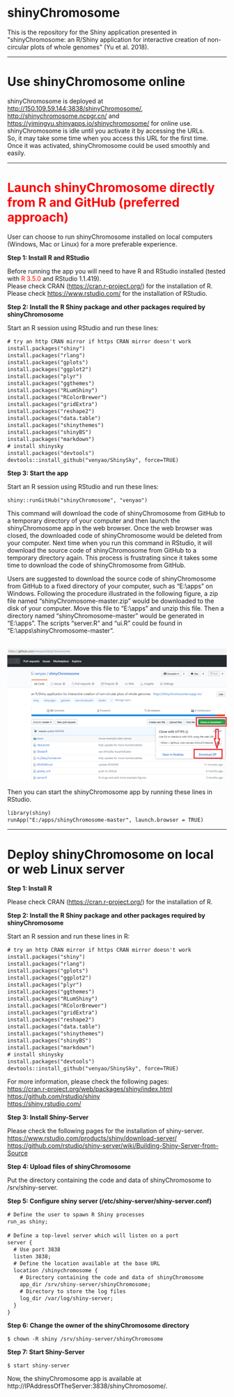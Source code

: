 shinyChromosome
========

This is the repository for the Shiny application presented in "shinyChromosome: an R/Shiny application for interactive creation of non-circular plots of whole genomes" (Yu et al. 2018).

*****


#	Use shinyChromosome online

shinyChromosome is deployed at http://150.109.59.144:3838/shinyChromosome/, http://shinychromosome.ncpgr.cn/ and https://yimingyu.shinyapps.io/shinychromosome/ for online use.  
shinyChromosome is idle until you activate it by accessing the URLs.  
So, it may take some time when you access this URL for the first time.   
Once it was activated, shinyChromosome could be used smoothly and easily.

*****

#	<font color="red">Launch shinyChromosome directly from R and GitHub (preferred approach)</font>

User can choose to run shinyChromosome installed on local computers (Windows, Mac or Linux) for a more preferable experience.

**Step 1: Install R and RStudio**

Before running the app you will need to have R and RStudio installed (tested with <font color="red">R 3.5.0</font> and RStudio 1.1.419).  
Please check CRAN (https://cran.r-project.org/) for the installation of R.  
Please check https://www.rstudio.com/ for the installation of RStudio.  

**Step 2: Install the R Shiny package and other packages required by shinyChromosome**

Start an R session using RStudio and run these lines:  
```
# try an http CRAN mirror if https CRAN mirror doesn't work
install.packages("shiny")
install.packages("rlang")
install.packages("gplots")
install.packages("ggplot2")
install.packages("plyr")
install.packages("ggthemes")
install.packages("RLumShiny")
install.packages("RColorBrewer")
install.packages("gridExtra")
install.packages("reshape2")
install.packages("data.table")
install.packages("shinythemes")
install.packages("shinyBS")
install.packages("markdown")
# install shinysky  
install.packages("devtools")  
devtools::install_github("venyao/ShinySky", force=TRUE)  
```

**Step 3: Start the app**  

Start an R session using RStudio and run these lines:  
```
shiny::runGitHub("shinyChromosome", "venyao")  
```
This command will download the code of shinyChromosome from GitHub to a temporary directory of your computer and then launch the shinyChromosome app in the web browser. Once the web browser was closed, the downloaded code of shinyChromosome would be deleted from your computer. Next time when you run this command in RStudio, it will download the source code of shinyChromosome from GitHub to a temporary directory again. This process is frustrating since it takes some time to download the code of shinyChromosome from GitHub.  

Users are suggested to download the source code of shinyChromosome from GitHub to a fixed directory of your computer, such as “E:\apps” on Windows. Following the procedure illustrated in the following figure, a zip file named “shinyChromosome-master.zip” would be downloaded to the disk of your computer. Move this file to “E:\apps” and unzip this file. Then a directory named “shinyChromosome-master” would be generated in “E:\apps”. The scripts “server.R” and “ui.R” could be found in “E:\apps\shinyChromosome-master”.  

<br>
<img src="shinyChromosome.png" width="890"/>  
<br>

Then you can start the shinyChromosome app by running these lines in RStudio.  
```
library(shiny)
runApp("E:/apps/shinyChromosome-master", launch.browser = TRUE)
```

*****

#	Deploy shinyChromosome on local or web Linux server

**Step 1: Install R**  

Please check CRAN (https://cran.r-project.org/) for the installation of R.

**Step 2: Install the R Shiny package and other packages required by shinyChromosome**  

Start an R session and run these lines in R:  
```
# try an http CRAN mirror if https CRAN mirror doesn't work  
install.packages("shiny")
install.packages("rlang")
install.packages("gplots")
install.packages("ggplot2")
install.packages("plyr")
install.packages("ggthemes")
install.packages("RLumShiny")
install.packages("RColorBrewer")
install.packages("gridExtra")
install.packages("reshape2")
install.packages("data.table")
install.packages("shinythemes")
install.packages("shinyBS")
install.packages("markdown")
# install shinysky  
install.packages("devtools")  
devtools::install_github("venyao/ShinySky", force=TRUE)  
```

For more information, please check the following pages:  
https://cran.r-project.org/web/packages/shiny/index.html  
https://github.com/rstudio/shiny  
https://shiny.rstudio.com/  

**Step 3: Install Shiny-Server**

Please check the following pages for the installation of shiny-server.  
https://www.rstudio.com/products/shiny/download-server/  
https://github.com/rstudio/shiny-server/wiki/Building-Shiny-Server-from-Source  

**Step 4: Upload files of shinyChromosome**

Put the directory containing the code and data of shinyChromosome to /srv/shiny-server.  

**Step 5: Configure shiny server (/etc/shiny-server/shiny-server.conf)**

```
# Define the user to spawn R Shiny processes
run_as shiny;

# Define a top-level server which will listen on a port
server {  
  # Use port 3838  
  listen 3838;  
  # Define the location available at the base URL  
  location /shinychromosome {  
    # Directory containing the code and data of shinyChromosome  
    app_dir /srv/shiny-server/shinyChromosome;  
    # Directory to store the log files  
    log_dir /var/log/shiny-server;  
  }  
}  
```

**Step 6: Change the owner of the shinyChromosome directory**

```
$ chown -R shiny /srv/shiny-server/shinyChromosome  
```

**Step 7: Start Shiny-Server**

```
$ start shiny-server  
```

Now, the shinyChromosome app is available at http://IPAddressOfTheServer:3838/shinyChromosome/.  


